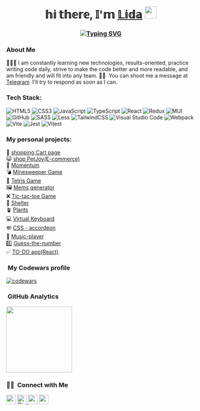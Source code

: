 <h1 align="center">𝕙𝕚 𝕥𝕙𝕖𝕣𝕖, 𝕀'𝕞  <a href="https://lidasharova.github.io/my-cv/" target="_blank">𝕃𝕚𝕕𝕒</a> 
<img src="https://github.com/blackcater/blackcater/raw/main/images/Hi.gif" height="32"/></h1>
<h3 align="center"><a href="https://git.io/typing-svg"><img src="https://readme-typing-svg.herokuapp.com?font=Fira+Code&size=32&pause=1000&color=3295ED&width=435&lines=%F0%9D%95%80+%F0%9D%95%92%F0%9D%95%9E+%F0%9D%95%97%F0%9D%95%A3%F0%9D%95%A0%F0%9D%95%9F%F0%9D%95%A5%F0%9D%95%96%F0%9D%95%9F%F0%9D%95%95+%F0%9D%95%95%F0%9D%95%96%F0%9D%95%A7%F0%9D%95%96%F0%9D%95%9D%F0%9D%95%A0%F0%9D%95%A1%F0%9D%95%96%F0%9D%95%A3" alt="Typing SVG" /></a></h3>

###    About Me
🙋🏼‍♀️  I am constantly learning new technologies, results-oriented, practice writing code daily, strive to make the code better and more readable, and am friendly and will fit into any team. 
✍🏻 &nbsp;You can shoot me a message at [Telegram](https://t.me/lidamalko)
   &nbsp;I'll try to respond as soon as I can.


 ### Tech Stack:

![HTML5](https://img.shields.io/badge/html5-%23E34F26.svg?style=for-the-badge&logo=html5&logoColor=white)
![CSS3](https://img.shields.io/badge/css3-%231572B6.svg?style=for-the-badge&logo=css3&logoColor=white)
![JavaScript](https://img.shields.io/badge/javascript-%23323330.svg?style=for-the-badge&logo=javascript&logoColor=%23F7DF1E)
![TypeScript](https://img.shields.io/badge/typescript-2B4C80?style=for-the-badge&logo=typescript&logoColor=white)
![React](https://img.shields.io/badge/react-%2320232a.svg?style=for-the-badge&logo=react&logoColor=%2361DAFB)
![Redux](https://img.shields.io/badge/redux-%23593d88.svg?style=for-the-badge&logo=redux&logoColor=white)
![MUI](https://img.shields.io/badge/MUI-%230081CB.svg?style=for-the-badge&logo=mui&logoColor=white)
![GitHub](https://img.shields.io/badge/github-%23121011.svg?style=for-the-badge&logo=github&logoColor=white)
![SASS](https://img.shields.io/badge/SASS-hotpink.svg?style=for-the-badge&logo=SASS&logoColor=white)
![Less](https://img.shields.io/badge/less-2B4C80?style=for-the-badge&logo=less&logoColor=white)
![TailwindCSS](https://img.shields.io/badge/tailwindcss-%2338B2AC.svg?style=for-the-badge&logo=tailwind-css&logoColor=white)
![Visual Studio Code](https://img.shields.io/badge/Visual%20Studio%20Code-0078d7.svg?style=for-the-badge&logo=visual-studio-code&logoColor=white)
![Webpack](https://img.shields.io/badge/webpack-%238DD6F9.svg?style=for-the-badge&logo=webpack&logoColor=black)
![Vite](https://img.shields.io/badge/vite-%23646CFF.svg?style=for-the-badge&logo=vite&logoColor=white)
![Jest](https://img.shields.io/badge/-jest-%23C21325?style=for-the-badge&logo=jest&logoColor=white)
![Vitest](https://img.shields.io/badge/-vitest-%23107C10?style=for-the-badge&logo=vitest&logoColor=yellow)

### My personal projects:
🛒 [shopping Сart page](https://wb-store-sharova.netlify.app/)  
😺 [shop PetJoy(E-commerce)](https://github.com/lidasharova/online-shop-PetJoy/tree/develop)  
🗿 [Momentum](https://lidasharova-momentum.netlify.app/)  
💣 [Minesweeper Game](https://rolling-scopes-school.github.io/lidasharova-JSFE2023Q1/minesweeper/)  
🎏 [Tetris Game](https://lida-sharova-tetris.netlify.app/)  
🖼️ [Mems generator](https://lida-sharova-mems-generator.netlify.app/)  
❌ [Tic-tac-toe Game](https://lida-sharova-tic-tac-toe.netlify.app/)  
🐶 [Shelter](https://lidasharova.github.io/shelter/)  
🪴 [Plants](https://rolling-scopes-school.github.io/lidasharova-JSFEPRESCHOOL2022Q4/plants/)  
💻 [Virtual Keyboard](https://lidasharova.github.io/virtual-keyboard/virtual-keyboard/)  
🪗 [CSS - accordeon](https://lidasharova.github.io/cssBayan/cssBayan/index.html)  
🎵 [Music-player](https://lida-sharova-music-player.netlify.app/)  
5️⃣ [Guess-the-number](https://lida-sharova-guess-the-number.netlify.app/)  
✅ [TO-DO app(React)](https://lidasharova.github.io/todo-react/)



 ###  &nbsp;My Codewars profile
 [![codewars](https://www.codewars.com/users/rsschool_7e589586a7c4b954/badges/micro)](https://www.codewars.com/users/rsschool_7e589586a7c4b954) 


 ###  &nbsp;GitHub Analytics


<a href="https://github.com/lidasharova">
  <img height="175em align="right" src="https://github-readme-stats-eight-theta.vercel.app/api?username=lidasharova&show_icons=true&theme=algolia&include_all_commits=true&count_private=true" />
</a>



### 🤝🏻 &nbsp;Connect with Me

<p align="left">
<a href="https://t.me/lidamalko"><img height="25em" src="https://img.shields.io/badge/-Telegram-1877F2?style=flat&logo=Telegram&logoColor=white"/></a>
 <a href="https://discord.com/users/1029739877559959553" target="_blank">
    <img alt="Discord" title="Write me on Discord" src="https://img.shields.io/badge/Discord-%237289DA.svg?logo=discord&logoColor=white" height="25em"/>
  </a>
<a href="https://www.linkedin.com/in/lidamalkova/"><img height="25em" src="https://img.shields.io/badge/-LinkedIn-0077B5?style=flat&logo=Linkedin&logoColor=white"/></a>
<a href="mailto:Lida050496@yandex.ru"><img height="25em" src="https://img.shields.io/badge/-Lida050496@yandex.ru-D14836?style=flat&logo=Yandex&logoColor=white"/></a>
</p>




<!--
**lidasharova/lidasharova** is a ✨ _special_ ✨ repository because its `README.md` (this file) appears on your GitHub profile.

Here are some ideas to get you started:
